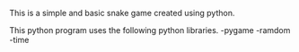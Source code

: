 This is a simple and basic snake game created using python.

This python program uses the following python libraries.
	-pygame
	-ramdom
	-time

